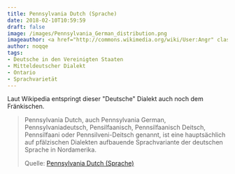 ```yaml
---
title: Pennsylvania Dutch (Sprache)
date: 2018-02-10T10:59:59
draft: false
image: /images/Pennsylvania_German_distribution.png
imageauthor: <a href="http://commons.wikimedia.org/wiki/User:Angr" class="mw-redirect" title="User:Angr">Angr</a>
author: noqqe
tags:
- Deutsche in den Vereinigten Staaten
- Mitteldeutscher Dialekt
- Ontario
- Sprachvarietät
---
```


Laut Wikipedia entspringt dieser "Deutsche" Dialekt auch noch dem Fränkischen.

> Pennsylvania Dutch, auch Pennsylvania German, Pennsylvaniadeutsch,
> Pensilfaanisch, Pennsilfaanisch Deitsch, Pennsilfaani oder Pennsilveni-Deitsch
> genannt, ist eine hauptsächlich auf pfälzischen Dialekten aufbauende
> Sprachvariante der deutschen Sprache in Nordamerika.
>
> Quelle: [Pennsylvania Dutch (Sprache)](https://de.wikipedia.org/wiki/Pennsylvania_Dutch_(Sprache))